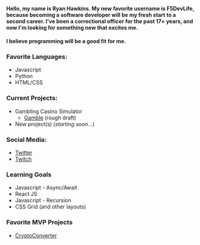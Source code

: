 #### Hello, my name is Ryan Hawkins. My new favorite username is F5DevLife, because becoming a software developer will be my fresh start to a second career. I've been a correctional officer for the past 17+ years, and now I'm looking for something new that excites me.

#### I believe programming will be a good fit for me.

### Favorite Languages:
- Javascript
- Python
- HTML/CSS


### Current Projects:
- Gambling Casino Simulator
    - [Gamble](https://github.com/F5DevLife/Gamble) (rough draft)
- New project(s) (_starting soon..._)


### Social Media:
- [Twitter](https://twitter.com/f5devlife)
- [Twitch](https://www.twitch.tv/ryankhawkins)


### Learning Goals
- Javascript - Async/Await
- React JS
- Javascript - Recursion
- CSS Grid (and other layouts)



### Favorite MVP Projects
- [CryptoConverter](https://github.com/F5DevLife/JS-CryptoConverter)
